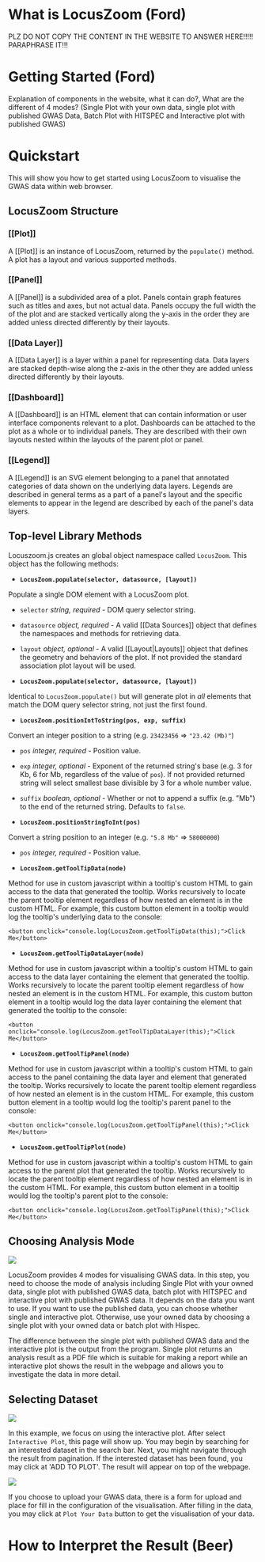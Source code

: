 # What is LocusZoom (Ford)
PLZ DO NOT COPY THE CONTENT IN THE WEBSITE TO ANSWER HERE!!!!! PARAPHRASE IT!!!

# Getting Started (Ford)
Explanation of components in the website, what it can do?, What are the different of 4 modes? (Single Plot with your own data, single plot with published GWAS Data, Batch Plot with HITSPEC and Interactive plot with published GWAS)

# Quickstart
This will show you how to get started using LocusZoom to visualise the GWAS data within web browser.

## LocusZoom Structure

### [[Plot]]

A [[Plot]] is an instance of LocusZoom, returned by the `populate()` method. A plot has a layout and various supported methods.

### [[Panel]]

A [[Panel]] is a subdivided area of a plot. Panels contain graph features such as titles and axes, but not actual data. Panels occupy the full width the of the plot and are stacked vertically along the y-axis in the order they are added unless directed differently by their layouts.

### [[Data Layer]]

A [[Data Layer]] is a layer within a panel for representing data. Data layers are stacked depth-wise along the z-axis in the other they are added unless directed differently by their layouts.

### [[Dashboard]]

A [[Dashboard]] is an HTML element that can contain information or user interface components relevant to a plot. Dashboards can be attached to the plot as a whole or to individual panels. They are described with their own layouts nested within the layouts of the parent plot or panel.

### [[Legend]]

A [[Legend]] is an SVG element belonging to a panel that annotated categories of data shown on the underlying data layers. Legends are described in general terms as a part of a panel's layout and the specific elements to appear in the legend are described by each of the panel's data layers.

## Top-level Library Methods

Locuszoom.js creates an global object namespace called `LocusZoom`. This object has the following methods:

* **`LocusZoom.populate(selector, datasource, [layout])`**  

Populate a single DOM element with a LocusZoom plot.  
* `selector` *string, required* - DOM query selector string.  
* `datasource` *object, required* - A valid [[Data Sources]] object that defines the namespaces and methods for retrieving data.  
* `layout` *object, optional* - A valid [[Layout|Layouts]] object that defines the geometry and behaviors of the plot. If not provided the standard association plot layout will be used.  

* **`LocusZoom.populate(selector, datasource, [layout])`**  

Identical to `LocusZoom.populate()` but will generate plot in *all* elements that match the DOM query selector string, not just the first found.  

* **`LocusZoom.positionIntToString(pos, exp, suffix)`**  

Convert an integer position to a string (e.g. `23423456` => `"23.42 (Mb)"`)  
* `pos` *integer, required* - Position value.  
* `exp` *integer, optional* - Exponent of the returned string's base (e.g. 3 for Kb, 6 for Mb, regardless of the value of `pos`). If not provided returned string will select smallest base divisible by 3 for a whole number value.   
* `suffix` *boolean, optional* - Whether or not to append a suffix (e.g. "Mb") to the end of the returned string. Defaults to `false`.  

* **`LocusZoom.positionStringToInt(pos)`**  

Convert a string position to an integer (e.g. `"5.8 Mb"` => `58000000`)
* `pos` *integer, required* - Position value.  

* **`LocusZoom.getToolTipData(node)`**  

Method for use in custom javascript within a tooltip's custom HTML to gain access to the data that generated the tooltip. Works recursively to locate the parent tooltip element regardless of how nested an element is in the custom HTML. For example, this custom button element in a tooltip would log the tooltip's underlying data to the console:  

`<button onclick="console.log(LocusZoom.getToolTipData(this);">Click Me</button>`  

* **`LocusZoom.getToolTipDataLayer(node)`**  

Method for use in custom javascript within a tooltip's custom HTML to gain access to the data layer containing the element that generated the tooltip. Works recursively to locate the parent tooltip element regardless of how nested an element is in the custom HTML. For example, this custom button element in a tooltip would log the data layer containing the element that generated the tooltip to the console:  

`<button onclick="console.log(LocusZoom.getToolTipDataLayer(this);">Click Me</button>`  

* **`LocusZoom.getToolTipPanel(node)`**  

Method for use in custom javascript within a tooltip's custom HTML to gain access to the panel containing the data layer and element that generated the tooltip. Works recursively to locate the parent tooltip element regardless of how nested an element is in the custom HTML. For example, this custom button element in a tooltip would log the tooltip's parent panel to the console:  

`<button onclick="console.log(LocusZoom.getToolTipPanel(this);">Click Me</button>`  

* **`LocusZoom.getToolTipPlot(node)`**  

Method for use in custom javascript within a tooltip's custom HTML to gain access to the parent plot that generated the tooltip. Works recursively to locate the parent tooltip element regardless of how nested an element is in the custom HTML. For example, this custom button element in a tooltip would log the tooltip's parent plot to the console:  

`<button onclick="console.log(LocusZoom.getToolTipPanel(this);">Click Me</button>`  

## Choosing Analysis Mode

![](./img/LocusZoom_Modes.png)

LocusZoom provides 4 modes for visualising GWAS data. In this step, you need to choose the mode of analysis including Single Plot with your owned data, single plot with published GWAS data, batch plot with HITSPEC and interactive plot with published GWAS data. It depends on the data you want to use. If you want to use the published data, you can choose whether single and interactive plot. Otherwise, use your owned data by choosing a single plot with your owned data or batch plot with Hispec.

The difference between the single plot with published GWAS data and the interactive plot is the output from the program. Single plot returns an analysis result as a PDF file which is suitable for making a report while an interactive plot shows the result in the webpage and allows you to investigate the data in more detail.

## Selecting Dataset

![](./img/LocusZoom_Selecting_GWAS.png)

In this example, we focus on using the interactive plot. After select `Interactive Plot`, this page will show up. You may begin by searching for an interested dataset in the search bar. Next, you might navigate through the result from pagination. If the interested dataset has been found, you may click at 'ADD TO PLOT'. The result will appear on top of the webpage.

![](./img/LocusZoom_Single_Owned_Data_Input.png)

If you choose to upload your GWAS data, there is a form for upload and place for fill in the configuration of the visualisation. After filling in the data, you may click at `Plot Your Data` button to get the visualisation of your data.

# How to Interpret the Result (Beer)
